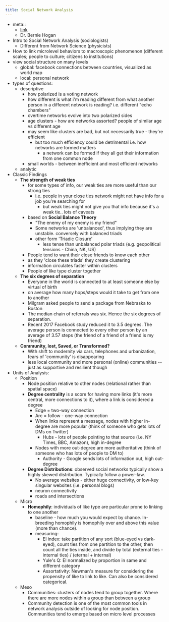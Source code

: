 ```yaml
---
title: Social Network Analysis
---
```


- meta::
    - [link](https://www.youtube.com/watch?v=2ZHuj8uBinM&ab_channel=TheAlanTuringInstitute)
    - Dr. Bernie Hogan
- Intro to Social Network Analysis (sociologists)
    - Different from Network Science (physicists)
- How to link microlevel behaviors to macroscopic phenomenon (different scales; people to culture; citizens to institutions)
- view social structure on many levels
    - global: facebook connections between countries, visualized as world map
    - local: personal network
- types of questions:
    - descriptive
        - how polarized is a voting network
        - how different is what i'm reading different from what another person in a different network is reading? i.e. different "echo chambers"
        - overtime networks evolve into two polarized sides
        - age clusters - how are networks assorted? people of similar age vs different age
        - may seem like clusters are bad, but not necessarily true - they're efficient
            - but too much efficiency could be detrimental i.e. how networks are formed matters
                - a network can be formed if they all get their information from one common node
        - small worlds - between inefficient and most efficient networks
    - analytic
- Classic Findings
    - **The strength of weak ties**
        - for some types of info, our weak ties are more useful than our strong ties
            - i.e. people in your close ties network might not have info for a job you're searching for
                - but weak ties might not give you that info because it's a weak tie.. lots of caveats
        - based on **Social Balance Theory**
            - "The enemy of my enemy is my friend"
            - Some networks are 'unbalanced', thus implying they are unstable. conversely with balanced triads
            - other form 'Triadic Closure'
                - less tense than unbalanced polar triads (e.g. geopolitical tensions - China, NK, US)
        - People tend to want their close friends to know each other
        - as they 'close these triads' they create clustering
        - information circulates faster within clusters
        - People of like type cluster together
    - **The six degrees of separation**
        - Everyone in the world is connected to at least someone else by virtual of birth
        - on average how many hops/steps would it take to get from one to another
        - Milgram asked people to send a package from Nebraska to Boston
        - The median chain of referrals was six. Hence the six degrees of separation.
        - Recent 2017 Facebook study reduced it to 3.5 degrees. The average person is connected to every other person by an average of 3.57 steps (the friend of a friend of a friend is my friend)
    - **Community, lost, Saved, or Transformed?**
        - With shift to modernity via cars, telephones and urbanization, fears of 'community' is disappearing
        - less local community and more personal (online) communities -- just as supportive and resilient though
- Units of Analysis: 
    - Position
        - Node position relative to other nodes (relational rather than spatial space)
        - **Degree centrality** is a score for having more links (it's more central, more connections to it), where a link is considered a degree
            - Edge = two-way connection
            - Arc = follow - one-way connection
            - When links represent a message, nodes with higher in-degree are more popular (think of someone who gets lots of DMs on Twitter)
                - Hubs - lots of people pointing to that source (i.e. NY Times, BBC, Amazon), high in-degree
            - Nodes with more out-degree are more authoritative (think of someone who has lots of people to DM to)
                - Authority - Google sends lots of information out, high out-degree
        - **Degree Distributions**: observed social networks typically show a highly skewed distribution. Typically follow a power-law. 
            - No average websites - either huge connectivity, or low-key singular websites (i.e. personal blogs)
            - neuron connectivity
            - roads and intersections
    - Micro
        - **Homophily**: individuals of like type are particular prone to linking to one another
            - baseline - how much you would expect by chance. In-breeding homophily is homophily over and above this value (more than chance).
            - measuring:
                - EI index: take partition of any sort (blue-eyed vs dark-eyed), count ties from one partition to the other, then count all the ties inside, and divide by total (external ties - internal ties) / (eternal + internal)
                - Yule's Q: EI normalized by proportion in same and different category
                - Assortativity: Newman's measure for considering the propensity of like to link to like. Can also be considered categorical.
    - Meso
        - Communities: clusters of nodes tend to group together. Where there are more nodes within a group than between a group
        - Community detection is one of the most common tools in network analysis outside of looking for node position. Communities tend to emerge based on micro level processes
